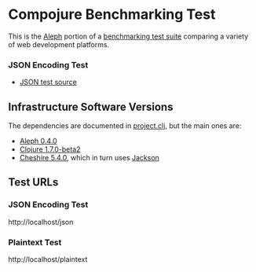 # Compojure Benchmarking Test

This is the [Aleph](https;//github.com/ztellman/aleph) portion of a [benchmarking test suite](../) comparing a variety of web development platforms.

### JSON Encoding Test

* [JSON test source](hello/src/hello/handler.clj)

## Infrastructure Software Versions
The dependencies are documented in [project.clj](hello/project.clj),
but the main ones are:

* [Aleph 0.4.0](https://github.com/ztellman/aleph)
* [Clojure 1.7.0-beta2](http://clojure.org/)
* [Cheshire 5.4.0](https://github.com/dakrone/cheshire), which in turn uses [Jackson](http://jackson.codehaus.org/)

## Test URLs
### JSON Encoding Test

http://localhost/json

### Plaintext Test

http://localhost/plaintext
